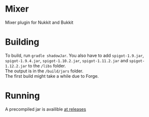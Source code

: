 # Mixer
Mixer plugin for Nukkit and Bukkit


# Building
To build, run `gradle shadowJar`. You also have to add `spigot-1.9.jar`, `spigot-1.9.4.jar`, `spigot-1.10.2.jar`, `spigot-1.11.2.jar` and `spigot-1.12.2.jar` to the `/libs` folder.  
The output is in the `/build/jars` folder.  
The first build might take a while due to Forge.  
  
# Running  
A precompiled jar is availible [at releases](https://github.com/funniray/Mixer/releases)
